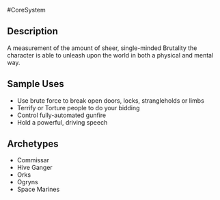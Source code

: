 #CoreSystem 

## Description
A measurement of the amount of sheer, single-minded Brutality the character is able to unleash upon the world in both a physical and mental way. 

## Sample Uses
* Use brute force to break open doors, locks, strangleholds or limbs
* Terrify or Torture people to do your bidding
* Control fully-automated gunfire
* Hold a powerful, driving speech

## Archetypes
* Commissar
* Hive Ganger
* Orks
* Ogryns
* Space Marines 
